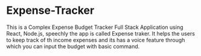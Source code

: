 # Expense-Tracker
This is a Complex Expense Budget Tracker Full Stack Application using React, Node.js, speechly the app is called Expense traker. It helps the users to keep track of th income expenses and its has a voice feature through which you can input the budget with basic command.
